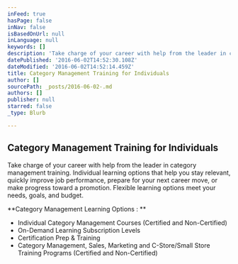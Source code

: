 ```yaml
---
inFeed: true
hasPage: false
inNav: false
isBasedOnUrl: null
inLanguage: null
keywords: []
description: 'Take charge of your career with help from the leader in category management training. Individual learning options that help you stay relevant, quickly improve job performance, prepare for your next career move, or make progress toward a promotion. Flexible learning options meet your needs, goals, and budget.'
datePublished: '2016-06-02T14:52:30.108Z'
dateModified: '2016-06-02T14:52:14.459Z'
title: Category Management Training for Individuals
author: []
sourcePath: _posts/2016-06-02-.md
authors: []
publisher: null
starred: false
_type: Blurb

---
```

## Category Management Training for Individuals

Take charge of your career with help from the leader in category management training. Individual learning options that help you stay relevant, quickly improve job performance, prepare for your next career move, or make progress toward a promotion. Flexible learning options meet your needs, goals, and budget.

**Category Management Learning Options : **

* Individual Category Management Courses (Certified and Non-Certified)
* On-Demand Learning Subscription Levels
* Certification Prep & Training
* Category Management, Sales, Marketing and C-Store/Small Store Training Programs (Certified and Non-Certified)

##